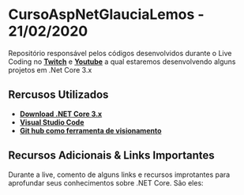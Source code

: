 # CursoAspNetGlauciaLemos  - 21/02/2020
Repositório responsável pelos códigos desenvolvidos durante o  Live Coding no **[Twitch]()** e **[Youtube]()** a qual estaremos desenvolvendo alguns projetos em .Net Core 3.x

## Rercusos Utilizados

* **[Download .NET Core 3.x](https://aka.ms/AA69q93)**
* **[Visual Studio Code]()**
* **[Git hub como ferramenta de visionamento]()**

## Recursos Adicionais & Links Importantes

Durante a live, comento de alguns links e recursos improtantes para aprofundar seus conhecimentos sobre .NET Core. São eles:

